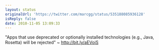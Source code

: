 ```yaml
---
layout: status
originalUrl: 'https://twitter.com/marcgg/status/535188085936128'
isReply: false
date: 2010-11-05 13:09:33
---
```


"Apps that use deprecated or optionally installed technologies (e.g., Java, Rosetta) will be rejected" ~ http://bit.ly/aEVoiS
